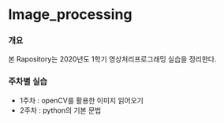 # Image_processing

### 개요

본 Rapository는 2020년도 1학기 영상처리프로그래밍 실습을 정리한다.

### 주차별 실습

- 1주차 : openCV를 활용한 이미지 읽어오기
- 2주차 : python의 기본 문법